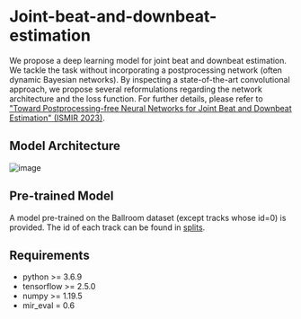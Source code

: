 # Joint-beat-and-downbeat-estimation

We propose a deep learning model for joint beat and downbeat estimation. We tackle the task without incorporating a postprocessing network (often dynamic Bayesian networks). By inspecting a state-of-the-art convolutional approach, we propose several reformulations regarding the network architecture and the loss function. For further details, please refer to ["Toward Postprocessing-free Neural Networks for Joint Beat and Downbeat Estimation" (ISMIR 2023)](https://).

## Model Architecture ##
![image]( https://github.com/Tsung-Ping/Joint-beat-and-downbeat-estimation/image/architecture.png)

## Pre-trained Model
A model pre-trained on the Ballroom dataset (except tracks whose id=0) is provided. The id of each track can be found in [splits]( https://github.com/superbock/ISMIR2020/blob/master/splits/ballroom_8-fold_cv_dancestyle.folds).

## Requirements
 * python >= 3.6.9
 * tensorflow >= 2.5.0
 * numpy >= 1.19.5
 * mir_eval = 0.6